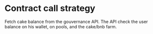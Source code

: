 # Contract call strategy

Fetch cake balance from the gouvernance API.
The API check the user balance on his wallet, on pools, and the cake/bnb farm.
